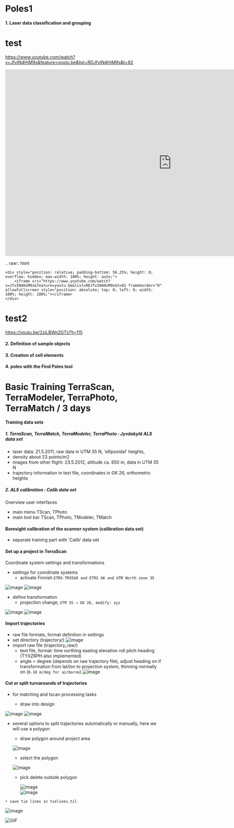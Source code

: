 # Poles1
#### 1. Laser data classification and grouping

test
==============

https://www.youtube.com/watch?v=JfvIN4HiM9s&feature=youtu.be&list=RDJfvIN4HiM9s&t=82

<dl>      
  <iframe id='test1' name='part1' width="1062" height="597" src="https://www.youtube.com/embed/CVNTzl544y0?start=225&end=268;rel=0&amp;showinfo=0" frameborder="0" allow="autoplay; encrypted-media" allowfullscreen></iframe>
    </div> </dl>


.. raw:: html

    <div style="position: relative; padding-bottom: 56.25%; height: 0; overflow: hidden; max-width: 100%; height: auto;">
        <iframe src="https://www.youtube.com/watch?v=JfvIN4HiM9s&feature=youtu.be&list=RDJfvIN4HiM9s&t=82 frameborder="0" allowfullscreen style="position: absolute; top: 0; left: 0; width: 100%; height: 100%;"></iframe>
    </div>
test2
==============
https://youtu.be/2zjLBWnZGTU?t=115

#### 2. Definition of sample objects
#### 3. Creation of cell elements
#### 4. poles with the Find Poles tool





Basic Training TerraScan, TerraModeler, TerraPhoto, TerraMatch / 3 days
==============

#### Training data sets
##### 1. TerraScan, TerraMatch, TerraModeler, TerraPhoto : Jyväskylä ALS data set
* laser data: 21.5.2011, raw data in UTM 35 N, 'ellipsoidal' heights,
* density about 23 points/m2
* images from other flight: 23.5.2012, altitude ca. 850 m, data in UTM 35 N
* trajectory information in text file,  coordinates in GK 26, orthometric heights
##### 2. ALS calibration : Calib data set
Overview user interfaces
  * main menu TScan, TPhoto
  * main tool bar TScan, TPhoto, TModeler, TMatch   
#### Boresight calibration of the scanner system (calibration data set)
* separate training part with 'Calib' data set
#### Set up a project in TerraScan
Coordinate system settings and transformations
  * settings for coordinate systems
     * activate Finnish `ETRS-TM35GK and ETRS GK and UTM North zone 35`
     
  ![image](img/screenshot.png)
  ![image](img/screenshot2.png) 
  
  * define transformation
     * projection change, `UTM 35 → GK 26, modify: xyz`
     
![image](img/screenshot3.png)
![image](img/screenshot4.png)

#### Import trajectories
   * raw file formats, format definition in settings
   * set directory (trajectory/)
![image](img/screenshot5.png)
   * import raw file (trajectory_raw/)
      * text file, format: time northing easting elevation roll pitch heading (TYXZRPH also implemented)
      * angle = degree (depends on raw trajectory file), adjust heading on if transformation from lat/lon to projection system, thinning normally on (`0.10 m/deg for airborne`)
 ![image](img/screenshot6.png)
      
#### Cut or split turnarounds of trajectories
   * for matching and tscan processing tasks
   
        * draw into design
   
![image](img/screenshot7.png)
![image](img/screenshot8.png)

   * several options to split trajectories automatically or manually, here we will use a polygon
      
      * draw polygon around project area
      
      ![image](img/screenshot9.png)
      
      * select the polygon
      
      ![image](img/screenshot10.png)
      
      * pick delete outside polygon
      
        ![image](img/screenshot13.png)      
        ![image](img/screenshot11.png)






    • save tie lines in tielines.til
    

![image](img/screenshot.gif)


![GIF](img/screenshot.gif)

